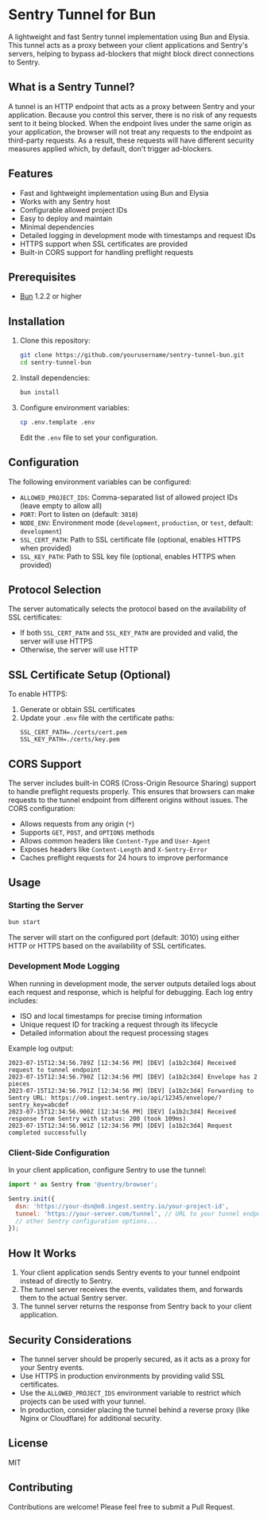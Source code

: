 # Sentry Tunnel for Bun

A lightweight and fast Sentry tunnel implementation using Bun and Elysia. This tunnel acts as a proxy between your client applications and Sentry's servers, helping to bypass ad-blockers that might block direct connections to Sentry.

## What is a Sentry Tunnel?

A tunnel is an HTTP endpoint that acts as a proxy between Sentry and your application. Because you control this server, there is no risk of any requests sent to it being blocked. When the endpoint lives under the same origin as your application, the browser will not treat any requests to the endpoint as third-party requests. As a result, these requests will have different security measures applied which, by default, don't trigger ad-blockers.

## Features

- Fast and lightweight implementation using Bun and Elysia
- Works with any Sentry host
- Configurable allowed project IDs
- Easy to deploy and maintain
- Minimal dependencies
- Detailed logging in development mode with timestamps and request IDs
- HTTPS support when SSL certificates are provided
- Built-in CORS support for handling preflight requests

## Prerequisites

- [Bun](https://bun.sh/) 1.2.2 or higher

## Installation

1. Clone this repository:
   ```bash
   git clone https://github.com/yourusername/sentry-tunnel-bun.git
   cd sentry-tunnel-bun
   ```

2. Install dependencies:
   ```bash
   bun install
   ```

3. Configure environment variables:
   ```bash
   cp .env.template .env
   ```
   Edit the `.env` file to set your configuration.

## Configuration

The following environment variables can be configured:

- `ALLOWED_PROJECT_IDS`: Comma-separated list of allowed project IDs (leave empty to allow all)
- `PORT`: Port to listen on (default: `3010`)
- `NODE_ENV`: Environment mode (`development`, `production`, or `test`, default: `development`)
- `SSL_CERT_PATH`: Path to SSL certificate file (optional, enables HTTPS when provided)
- `SSL_KEY_PATH`: Path to SSL key file (optional, enables HTTPS when provided)

## Protocol Selection

The server automatically selects the protocol based on the availability of SSL certificates:

- If both `SSL_CERT_PATH` and `SSL_KEY_PATH` are provided and valid, the server will use HTTPS
- Otherwise, the server will use HTTP

## SSL Certificate Setup (Optional)

To enable HTTPS:

1. Generate or obtain SSL certificates
2. Update your `.env` file with the certificate paths:
   ```
   SSL_CERT_PATH=./certs/cert.pem
   SSL_KEY_PATH=./certs/key.pem
   ```

## CORS Support

The server includes built-in CORS (Cross-Origin Resource Sharing) support to handle preflight requests properly. This ensures that browsers can make requests to the tunnel endpoint from different origins without issues. The CORS configuration:

- Allows requests from any origin (`*`)
- Supports `GET`, `POST`, and `OPTIONS` methods
- Allows common headers like `Content-Type` and `User-Agent`
- Exposes headers like `Content-Length` and `X-Sentry-Error`
- Caches preflight requests for 24 hours to improve performance

## Usage

### Starting the Server

```bash
bun start
```

The server will start on the configured port (default: 3010) using either HTTP or HTTPS based on the availability of SSL certificates.

### Development Mode Logging

When running in development mode, the server outputs detailed logs about each request and response, which is helpful for debugging. Each log entry includes:

- ISO and local timestamps for precise timing information
- Unique request ID for tracking a request through its lifecycle
- Detailed information about the request processing stages

Example log output:
```
2023-07-15T12:34:56.789Z [12:34:56 PM] [DEV] [a1b2c3d4] Received request to tunnel endpoint
2023-07-15T12:34:56.790Z [12:34:56 PM] [DEV] [a1b2c3d4] Envelope has 2 pieces
2023-07-15T12:34:56.791Z [12:34:56 PM] [DEV] [a1b2c3d4] Forwarding to Sentry URL: https://o0.ingest.sentry.io/api/12345/envelope/?sentry_key=abcdef
2023-07-15T12:34:56.900Z [12:34:56 PM] [DEV] [a1b2c3d4] Received response from Sentry with status: 200 (took 109ms)
2023-07-15T12:34:56.901Z [12:34:56 PM] [DEV] [a1b2c3d4] Request completed successfully
```

### Client-Side Configuration

In your client application, configure Sentry to use the tunnel:

```javascript
import * as Sentry from '@sentry/browser';

Sentry.init({
  dsn: 'https://your-dsn@o0.ingest.sentry.io/your-project-id',
  tunnel: 'https://your-server.com/tunnel', // URL to your tunnel endpoint
  // other Sentry configuration options...
});
```

## How It Works

1. Your client application sends Sentry events to your tunnel endpoint instead of directly to Sentry.
2. The tunnel server receives the events, validates them, and forwards them to the actual Sentry server.
3. The tunnel server returns the response from Sentry back to your client application.

## Security Considerations

- The tunnel server should be properly secured, as it acts as a proxy for your Sentry events.
- Use HTTPS in production environments by providing valid SSL certificates.
- Use the `ALLOWED_PROJECT_IDS` environment variable to restrict which projects can be used with your tunnel.
- In production, consider placing the tunnel behind a reverse proxy (like Nginx or Cloudflare) for additional security.

## License

MIT

## Contributing

Contributions are welcome! Please feel free to submit a Pull Request. 